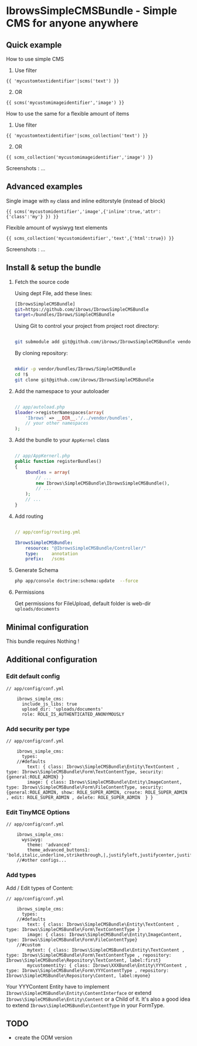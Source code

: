 IbrowsSimpleCMSBundle - Simple CMS for anyone anywhere
========================================================


Quick example
-------------

How to use simple CMS

1. Use filter 
``` twig
{{ 'mycustomtextidentifier'|scms('text') }}
```
2. OR
``` twig function
{{ scms('mycustomimageidentifier','image') }}
```

How to use the same for a flexible amount of items

1. Use filter
``` twig
{{ 'mycustomtextidentifier'|scms_collection('text') }}
```
2. OR
``` twig function
{{ scms_collection('mycustomimageidentifier','image') }}
```

Screenshots : ...



Advanced examples
-------------

Single image with `my` class and inline editorstyle (instead of block)

``` twig
{{ scms('mycustomidentifier','image',{'inline':true,'attr':{'class':'my'} }) }}
```

Flexible amount of wysiwyg text elements

``` twig
{{ scms_collection('mycustomidentifier','text',{'html':true}) }}
```

Screenshots : ...


Install & setup the bundle
--------------------------

1.  Fetch the source code

    Using dept File, add these lines:

    ``` bash 
    [IbrowsSimpleCMSBundle]
    git=https://github.com/ibrows/IbrowsSimpleCMSBundle
    target=/bundles/Ibrows/SimpleCMSBundle

    ```

    Using Git to control your project from project root directory:
    
    ``` bash 

    git submodule add git@github.com/ibrows/IbrowsSimpleCMSBundle vendor/bundles/Ibrows/SimpleCMSBundle

    ```
        
    By cloning repository:
    
    ``` bash 

    mkdir -p vendor/bundles/Ibrows/SimpleCMSBundle
    cd !$
    git clone git@github.com/ibrows/IbrowsSimpleCMSBundle

    ```

2.  Add the namespace to your autoloader

    ``` php

    // app/autoload.php
    $loader->registerNamespaces(array(
        'Ibrows' => __DIR__.'/../vendor/bundles',
        // your other namespaces
    );
    ```

3.  Add the bundle to your `AppKernel` class

    ``` php

    // app/AppKernerl.php
    public function registerBundles()
    {
        $bundles = array(
            // ...
            new Ibrows\SimpleCMSBundle\IbrowsSimpleCMSBundle(),
            // ...
        );
        // ...
    }
    
    ```

4.  Add routing

    ``` yaml

    // app/config/routing.yml

    IbrowsSimpleCMSBundle:
        resource: "@IbrowsSimpleCMSBundle/Controller/"
        type:     annotation
        prefix:   /scms  

    ```

5.  Generate Schema

    ``` bash
    php app/console doctrine:schema:update  --force

    ```
6.  Permissions

    Get permissions for FileUpload, default folder is web-dir `uploads/documents` 


Minimal configuration
---------------------

This bundle requires Nothing !


Additional configuration
------------------------

### Edit default config 
    // app/config/conf.yml

        ibrows_simple_cms:
          include_js_libs: true
          upload_dir: 'uploads/documents'
          role: ROLE_IS_AUTHENTICATED_ANONYMOUSLY



### Add security per type

    // app/config/conf.yml

        ibrows_simple_cms:
          types:
        //#defaults
            text: { class: Ibrows\SimpleCMSBundle\Entity\TextContent , type: Ibrows\SimpleCMSBundle\Form\TextContentType, security:{general:ROLE_ADMIN} }
            image: { class: Ibrows\SimpleCMSBundle\Entity\ImageContent, type: Ibrows\SimpleCMSBundle\Form\FileContentType, security:{general:ROLE_ADMIN, show: ROLE_SUPER_ADMIN, create: ROLE_SUPER_ADMIN , edit: ROLE_SUPER_ADMIN , delete: ROLE_SUPER_ADMIN  } }

### Edit TinyMCE Options


    // app/config/conf.yml

        ibrows_simple_cms:
          wysiwyg:
            theme: 'advanced'
            theme_advanced_buttons1: 'bold,italic,underline,strikethrough,|,justifyleft,justifycenter,justifyright,justifyfull,styleselect,formatselect,fontselect,fontsizeselect'
        //#other configs...



### Add types  
Add / Edit types of Content:

    // app/config/conf.yml

        ibrows_simple_cms:
          types:
        //#defaults
            text: { class: Ibrows\SimpleCMSBundle\Entity\TextContent , type: Ibrows\SimpleCMSBundle\Form\TextContentType }
            image: { class: Ibrows\SimpleCMSBundle\Entity\ImageContent, type: Ibrows\SimpleCMSBundle\Form\FileContentType}
        //#custom
            mytext: { class: Ibrows\SimpleCMSBundle\Entity\TextContent , type: Ibrows\SimpleCMSBundle\Form\TextContentType , repository: Ibrows\SimpleCMSBundle\Repository\TextContent, label:first}
            mycustomentity: { class: Ibrows\XXXBundle\Entity\YYYContent , type: Ibrows\SimpleCMSBundle\Form\YYYContentType , repository: Ibrows\SimpleCMSBundle\Repository\Content, label:myone}


Your YYYContent Entity have to implement `Ibrows\SimpleCMSBundle\Entity\ContentInterface` or extend `Ibrows\SimpleCMSBundle\Entity\Content` or a Child of it.
It's also a good idea to extend `Ibrows\SimpleCMSBundle\ContentType` in your FormType.


TODO
----
 
  - create the ODM version


